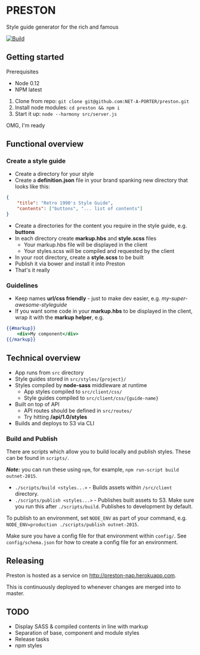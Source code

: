 # PRESTON
Style guide generator for the rich and famous

[![Build](https://travis-ci.org/NET-A-PORTER/preston.svg)](https://travis-ci.org/NET-A-PORTER/preston)

## Getting started

Prerequisites

- Node 0.12
- NPM latest

1. Clone from repo: `git clone git@github.com:NET-A-PORTER/preston.git`
2. Install node modules: `cd preston && npm i`
3. Start it up: `node --harmony src/server.js`

OMG, I'm ready

## Functional overview
### Create a style guide
- Create a directory for your style
- Create a **definition.json** file in your brand spanking new directory that looks like this:
```json
{
	"title": "Retro 1990's Style Guide",
	"contents": ["buttons", "... list of contents"]
}
```
- Create a directories for the content you require in the style guide, e.g. **buttons**
- In each directory create **markup.hbs** and **style.scss** files
	- Your markup.hbs file will be displayed in the client
	- Your styles.scss will be compiled and requested by the client
- In your root directory, create a **style.scss** to be built
- Publish it via bower and install it into Preston
- That's it really

### Guidelines
- Keep names **url/css friendly** - just to make dev easier, e.g. *my-super-awesome-styleguide*
- If you want some code in your **markup.hbs** to be displayed in the client, wrap it with the **markup helper**, e.g.

```handlebars
{{#markup}}
    <div>My component</div>
{{/markup}}
```

## Technical overview
- App runs from `src` directory
- Style guides stored in `src/styles/{project}/`
- Styles compiled by **node-sass** middleware at runtime
	- App styles compiled to `src/client/css/`
	- Style guides compiled to `src/client/css/{guide-name}`
- Built on top of API
	- API routes should be defined in `src/routes/`
	- Try hitting **/api/1.0/styles**
- Builds and deploys to S3 via CLI

### Build and Publish

There are scripts which allow you to build locally and publish styles. These can be found in `scripts/`.

***Note:*** you can run these using `npm`, for example, `npm run-script build outnet-2015`.

- `./scripts/build <styles...>` - Builds assets within `/src/client` directory.
- `./scripts/publish <styles...>` - Publishes built assets to S3. Make sure you run this after `./scripts/build`. Publishes to development by default.

To publish to an environment, set `NODE_ENV` as part of your command, e.g. `NODE_ENV=production ./scripts/publish outnet-2015`.

Make sure you have a config file for that environment within `config/`. See `config/schema.json` for how to create a config file for an environment.

## Releasing

Preston is hosted as a service on http://preston-nap.herokuapp.com.

This is continuously deployed to whenever changes are merged into to master.

## TODO
- Display SASS & compiled contents in line with markup
- Separation of base, component and module styles
- Release tasks
- npm styles
